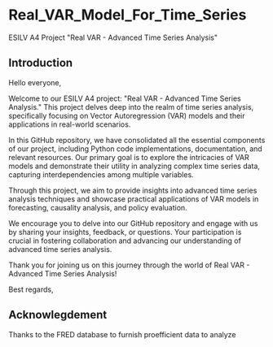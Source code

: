 # Real_VAR_Model_For_Time_Series
ESILV A4 Project "Real VAR - Advanced Time Series Analysis"

## Introduction
Hello everyone,

Welcome to our ESILV A4 project: "Real VAR - Advanced Time Series Analysis." This project delves deep into the realm of time series analysis, specifically focusing on Vector Autoregression (VAR) models and their applications in real-world scenarios.

In this GitHub repository, we have consolidated all the essential components of our project, including Python code implementations, documentation, and relevant resources. Our primary goal is to explore the intricacies of VAR models and demonstrate their utility in analyzing complex time series data, capturing interdependencies among multiple variables.

Through this project, we aim to provide insights into advanced time series analysis techniques and showcase practical applications of VAR models in forecasting, causality analysis, and policy evaluation.

We encourage you to delve into our GitHub repository and engage with us by sharing your insights, feedback, or questions. Your participation is crucial in fostering collaboration and advancing our understanding of advanced time series analysis.

Thank you for joining us on this journey through the world of Real VAR - Advanced Time Series Analysis!

Best regards,
## Acknowlegdement
Thanks to the FRED database to furnish proefficient data to analyze
